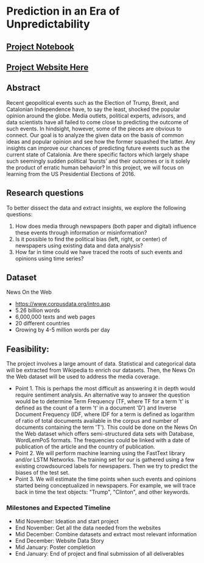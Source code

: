 # Prediction in an Era of Unpredictability

## [Project Notebook](https://github.com/GauravPasari/ADA_Group_Tota_Pasari_Prelot/tree/master/Project-Code)
## [Project Website Here](https://elections.aerobatic.io/)

## Abstract
Recent geopolitical events such as the Election of Trump, Brexit, and Catalonian Independence have, to say the least, shocked the popular opinion around the globe. Media outlets, political experts, advisors, and data scientists have all failed to come close to predicting the outcome of such events. In hindsight, however, some of the pieces are obvious to connect. Our goal is to analyze the given data on the basis of common ideas and popular opinion and see how the former squashed the latter. Any insights can improve our chances of predicting future events such as the current state of Catalonia. Are there specific factors which largely shape such seemingly sudden political ‘bursts’ and their outcomes or is it solely the product of erratic human behavior? In this project, we will focus on learning from the US Presidential Elections of 2016.


## Research questions
To better dissect the data and extract insights, we explore the following questions:
1. How does media through newspapers (both paper and digital) influence these events through information or misinformation?
2. Is it possible to find the political bias (left, right, or center) of newspapers using existing data and data analysis?
3. How far in time could we have traced the roots of such events and opinions using time series?


## Dataset
News On the Web
* https://www.corpusdata.org/intro.asp
* 5.26 billion words
* 6,000,000 texts and web pages
* 20 different countries
* Growing by 4-5 million words per day


## Feasibility: 
The project involves a large amount of data. Statistical and categorical data will be extracted from Wikipedia to enrich our datasets. Then, the News On the Web dataset will be used to address the media coverage.
* Point 1. This is perhaps the most difficult as answering it in depth would require sentiment analysis. An alternative way to answer the question would be to determine Term Frequency (TF, where TF for a term 't' is defined as the count of a term 't' in a document 'D') and Inverse Document Frequency (IDF, where IDF for a term is defined as logarithm of ratio of total documents available in the corpus and number of documents containing the term 'T'). This could be done on the News On the Web dataset which offers semi-structured data sets with Database, WordLemPoS formats. The frequencies could be linked with a date of publication of the article and the country of publication.
* Point 2. We will perform machine learning using the FastText library and/or LSTM Networks. The training set for our is gathered using a few existing crowdsourced labels for newspapers. Then we try to predict the biases of the test set.
* Point 3. We will estimate the time points when such events and opinions started being conceptualized in newspapers. For example, we will trace back in time the text objects: "Trump", "Clinton", and other keywords. 


### Milestones and Expected Timeline
* Mid November: Ideation and start project
* End November: Get all the data needed from the websites
* Mid December: Combine datasets and extract most relevant information
* End December: Website Data Story
* Mid January: Poster completion
* End January: End of project and final submission of all deliverables



